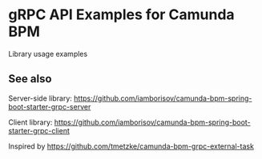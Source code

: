 # gRPC API Examples for Camunda BPM

Library usage examples

## See also

Server-side library: https://github.com/iamborisov/camunda-bpm-spring-boot-starter-grpc-server  

Client library: https://github.com/iamborisov/camunda-bpm-spring-boot-starter-grpc-client  

Inspired by https://github.com/tmetzke/camunda-bpm-grpc-external-task
